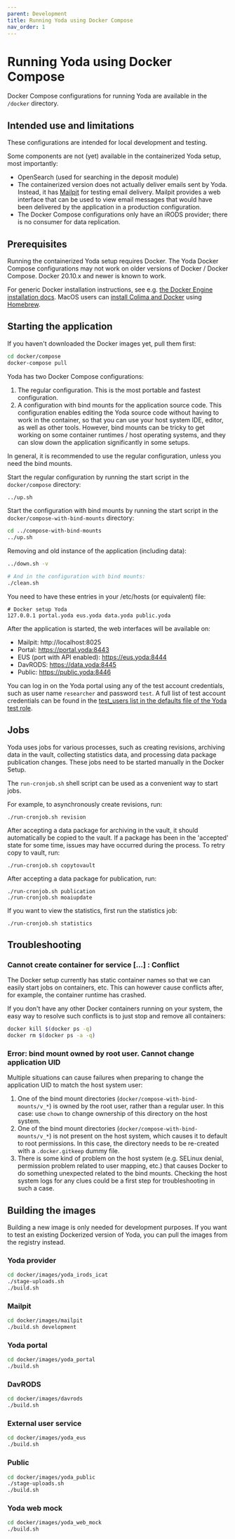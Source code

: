 ```yaml
---
parent: Development
title: Running Yoda using Docker Compose
nav_order: 1
---
```

# Running Yoda using Docker Compose

Docker Compose configurations for running Yoda are available in the
`/docker` directory.

## Intended use and limitations

These configurations are intended for local development and testing.

Some components are not (yet) available in the containerized Yoda setup,
most importantly:
- OpenSearch (used for searching in the deposit module)
- The containerized version does not actually deliver emails sent by Yoda. 
  Instead, it has [Mailpit](https://github.com/axllent/mailpit) for testing email
  delivery. Mailpit provides a web interface that can be used to view email messages
  that would have been delivered by the application in a production configuration.
- The Docker Compose configurations only have an iRODS provider; there is no consumer
  for data replication.

## Prerequisites

Running the containerized Yoda setup requires Docker. The Yoda Docker Compose
configurations may not work on older versions of Docker / Docker Compose. Docker
20.10.x and newer is known to work.

For generic Docker installation instructions, see e.g.
[the Docker Engine installation docs]( https://docs.docker.com/engine/install/).
MacOS users can [install Colima and Docker](https://github.com/abiosoft/colima) using
[Homebrew](https://brew.sh).

## Starting the application

If you haven't downloaded the Docker images yet, pull them first:

```bash
cd docker/compose
docker-compose pull
```

Yoda has two Docker Compose configurations:
1. The regular configuration. This is the most portable and fastest configuration.
2. A configuration with bind mounts for the application source code. This configuration enables
   editing the Yoda source code without having to work in the container, so that you can use your
   host system IDE, editor, as well as other tools. However, bind mounts can be tricky to get working on
   some container runtimes / host operating systems, and they can slow down the application
   significantly in some setups.

In general, it is recommended to use the regular configuration, unless you need the bind mounts.

Start the regular configuration by running the start script in the `docker/compose` directory:

```bash
../up.sh
```

Start the configuration with bind mounts by running the start script in the `docker/compose-with-bind-mounts`
directory:

```bash
cd ../compose-with-bind-mounts
../up.sh
```

Removing and old instance of the application (including data):
```bash
../down.sh -v

# And in the configuration with bind mounts:
./clean.sh
```

You need to have these entries in your /etc/hosts (or equivalent) file:

```
# Docker setup Yoda
127.0.0.1 portal.yoda eus.yoda data.yoda public.yoda
```

After the application is started, the web interfaces will be available on:
- Mailpit: http://localhost:8025
- Portal: https://portal.yoda:8443
- EUS (port with API enabled): https://eus.yoda:8444
- DavRODS: https://data.yoda:8445
- Public: https://public.yoda:8446

You can log in on the Yoda portal using any of the test account credentials, such as user name `researcher`
and password `test`. A full list of test account credentials can be found in the
[test_users list in the defaults file of the Yoda test role](https://github.com/UtrechtUniversity/yoda/blob/development/roles/yoda_test/defaults/main.yml).

## Jobs

Yoda uses jobs for various processes, such as creating revisions, archiving data in the vault, collecting
statistics data, and processing data package publication changes. These jobs need to be started manually
in the Docker Setup.

The `run-cronjob.sh` shell script can be used as a convenient way to start jobs.

For example, to asynchronously create revisions, run:

```
./run-cronjob.sh revision
```

After accepting a data package for archiving in the vault, it should automatically be copied to the vault. If a package has been in the 'accepted' state for some time, issues may have occurred during the process. To retry copy to vault, run:

```
./run-cronjob.sh copytovault
```

After accepting a data package for publication, run:

```
./run-cronjob.sh publication
./run-cronjob.sh moaiupdate
```

If you want to view the statistics, first run the statistics job:

```
./run-cronjob.sh statistics
```

## Troubleshooting

### Cannot create container for service [...] : Conflict

The Docker setup currently has static container names so that we can easily
start jobs on containers, etc. This can however cause conflicts after, for example, the
container runtime has crashed.

If you don't have any other Docker containers running on your system, the easy way to
resolve such conflicts is to just stop and remove all containers:

```bash
docker kill $(docker ps -q)
docker rm $(docker ps -a -q)
```

### Error: bind mount owned by root user. Cannot change application UID

Multiple situations can cause failures when preparing to change the application UID to match the host system user:
1. One of the bind mount directories (`docker/compose-with-bind-mounts/v_*`) is owned by the root user, rather than a regular user.
   In this case: use `chown` to change ownership of this directory on the host system.
2. One of the bind mount directories (`docker/compose-with-bind-mounts/v_*`) is not present on the host system, which
   causes it to default to root permissions. In this case, the directory needs to be re-created with a `.docker.gitkeep` dummy file.
3. There is some kind of problem on the host system (e.g. SELinux denial, permission problem related to user mapping, etc.) that causes Docker
   to do something unexpected related to the bind mounts. Checking the host system logs for any clues could be a first step for troubleshooting
   in such a case.

## Building the images

Building a new image is only needed for development purposes. If you want to test
an existing Dockerized version of Yoda, you can pull the images from the registry
instead.

### Yoda provider

```bash
cd docker/images/yoda_irods_icat
./stage-uploads.sh
./build.sh
```

### Mailpit

```bash
cd docker/images/mailpit
./build.sh development
```

### Yoda portal

```bash
cd docker/images/yoda_portal
./build.sh
```

### DavRODS

```bash
cd docker/images/davrods
./build.sh
```

### External user service

```bash
cd docker/images/yoda_eus
./build.sh
```

### Public

```bash
cd docker/images/yoda_public
./stage-uploads.sh
./build.sh
```

### Yoda web mock

```bash
cd docker/images/yoda_web_mock
./build.sh
```
